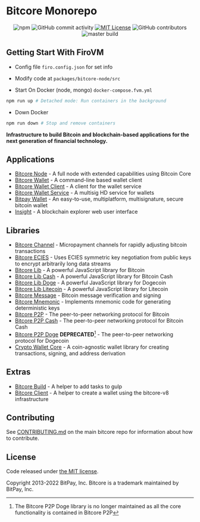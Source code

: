 # Bitcore Monorepo

  <p align="center">
  <img alt="npm" src="https://img.shields.io/npm/v/bitcore-lib">
  <img alt="GitHub commit activity" src="https://img.shields.io/github/commit-activity/m/bitpay/bitcore">
  <a href="https://opensource.org/licenses/MIT/" target="_blank"><img alt="MIT License" src="https://img.shields.io/badge/License-MIT-blue.svg" style="display: inherit;"/></a>
  <img alt="GitHub contributors" src="https://img.shields.io/github/contributors/bitpay/bitcore">
  <br>
 <img src="https://circleci.com/gh/bitpay/bitcore.svg?style=shield" alt="master build">
</p>

## Getting Start With FiroVM

- Config file `firo.config.json` for set info

- Modify code at `packages/bitcore-node/src`

- Start On Docker (node, mongo) `docker-compose.fvm.yml`

```bash
npm run up # Detached mode: Run containers in the background
```

- Down Docker

```bash
npm run down # Stop and remove containers
```
  
**Infrastructure to build Bitcoin and blockchain-based applications for the next generation of financial technology.**

## Applications

- [Bitcore Node](packages/bitcore-node) - A full node with extended capabilities using Bitcoin Core
- [Bitcore Wallet](packages/bitcore-wallet) - A command-line based wallet client
- [Bitcore Wallet Client](packages/bitcore-wallet-client) - A client for the wallet service
- [Bitcore Wallet Service](packages/bitcore-wallet-service) - A multisig HD service for wallets
- [Bitpay Wallet](https://github.com/bitpay/copay) - An easy-to-use, multiplatform, multisignature, secure bitcoin wallet
- [Insight](packages/insight) - A blockchain explorer web user interface

## Libraries

- [Bitcore Channel](https://github.com/bitpay/bitcore-channel) - Micropayment channels for rapidly adjusting bitcoin transactions
- [Bitcore ECIES](https://github.com/bitpay/bitcore-ecies) - Uses ECIES symmetric key negotiation from public keys to encrypt arbitrarily long data streams
- [Bitcore Lib](packages/bitcore-lib) - A powerful JavaScript library for Bitcoin
- [Bitcore Lib Cash](packages/bitcore-lib-cash) - A powerful JavaScript library for Bitcoin Cash
- [Bitcore Lib Doge](packages/bitcore-lib-doge) - A powerful JavaScript library for Dogecoin
- [Bitcore Lib Litecoin](packages/bitcore-lib-ltc) - A powerful JavaScript library for Litecoin
- [Bitcore Message](https://github.com/bitpay/bitcore-message) - Bitcoin message verification and signing
- [Bitcore Mnemonic](packages/bitcore-mnemonic) - Implements mnemonic code for generating deterministic keys
- [Bitcore P2P](packages/bitcore-p2p) - The peer-to-peer networking protocol for Bitcoin
- [Bitcore P2P Cash](packages/bitcore-p2p-cash) - The peer-to-peer networking protocol for Bitcoin Cash
- [Bitcore P2P Doge](packages/bitcore-p2p-doge) **DEPRECATED**[^1] - The peer-to-peer networking protocol for Dogecoin
- [Crypto Wallet Core](packages/crypto-wallet-core) - A coin-agnostic wallet library for creating transactions, signing, and address derivation

## Extras

- [Bitcore Build](packages/bitcore-build) - A helper to add tasks to gulp
- [Bitcore Client](packages/bitcore-client) - A helper to create a wallet using the bitcore-v8 infrastructure

## Contributing

See [CONTRIBUTING.md](https://github.com/bitpay/bitcore/blob/master/Contributing.md) on the main bitcore repo for information about how to contribute.

## License

Code released under [the MIT license](https://github.com/bitpay/bitcore/blob/master/LICENSE).

Copyright 2013-2022 BitPay, Inc. Bitcore is a trademark maintained by BitPay, Inc.

[^1]: The Bitcore P2P Doge library is no longer maintained as all the core functionality is contained in Bitcore P2P